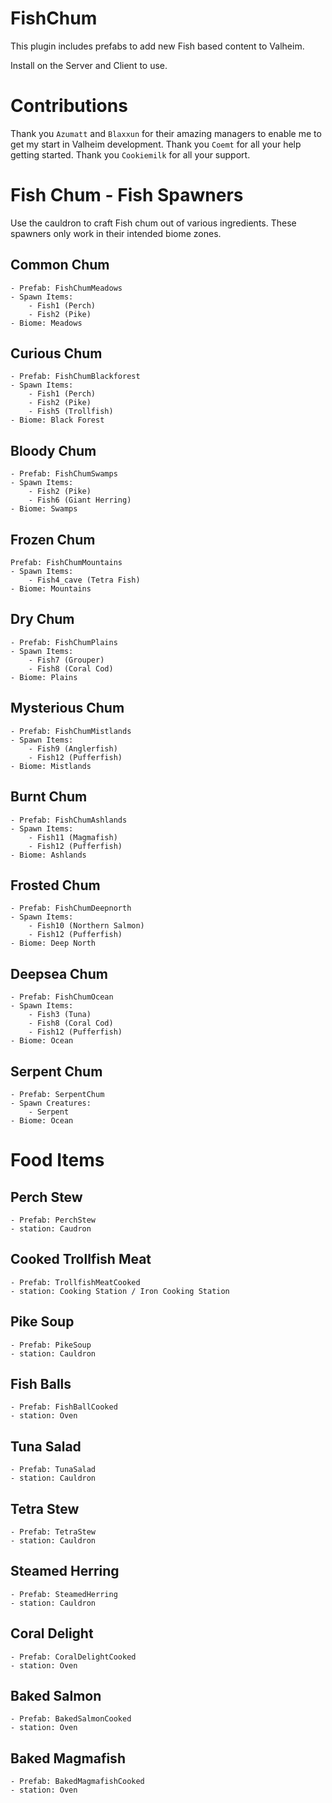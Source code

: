 # FishChum

This plugin includes prefabs to add new Fish based content to Valheim.

Install on the Server and Client to use.

# Contributions
Thank you `Azumatt` and `Blaxxun` for their amazing managers to enable me to get my start in Valheim development.
Thank you `Coemt` for all your help getting started.
Thank you `Cookiemilk` for all your support.

# Fish Chum - Fish Spawners
Use the cauldron to craft Fish chum out of various ingredients.
These spawners only work in their intended biome zones.
## Common Chum
    - Prefab: FishChumMeadows
    - Spawn Items:
        - Fish1 (Perch)
        - Fish2 (Pike)
    - Biome: Meadows
## Curious Chum
    - Prefab: FishChumBlackforest
    - Spawn Items:
        - Fish1 (Perch)
        - Fish2 (Pike)
        - Fish5 (Trollfish)
    - Biome: Black Forest
## Bloody Chum
    - Prefab: FishChumSwamps
    - Spawn Items:
        - Fish2 (Pike)
        - Fish6 (Giant Herring)
    - Biome: Swamps
## Frozen Chum
    Prefab: FishChumMountains
    - Spawn Items:
        - Fish4_cave (Tetra Fish)
    - Biome: Mountains
## Dry Chum
    - Prefab: FishChumPlains
    - Spawn Items:
        - Fish7 (Grouper)
        - Fish8 (Coral Cod)
    - Biome: Plains
## Mysterious Chum
    - Prefab: FishChumMistlands
    - Spawn Items:
        - Fish9 (Anglerfish)
        - Fish12 (Pufferfish)
    - Biome: Mistlands
## Burnt Chum
    - Prefab: FishChumAshlands
    - Spawn Items:
        - Fish11 (Magmafish)
        - Fish12 (Pufferfish)
    - Biome: Ashlands
## Frosted Chum
    - Prefab: FishChumDeepnorth
    - Spawn Items:
        - Fish10 (Northern Salmon)
        - Fish12 (Pufferfish)
    - Biome: Deep North
## Deepsea Chum
    - Prefab: FishChumOcean
    - Spawn Items:
        - Fish3 (Tuna)
        - Fish8 (Coral Cod)
        - Fish12 (Pufferfish)
    - Biome: Ocean
## Serpent Chum
    - Prefab: SerpentChum
    - Spawn Creatures:
        - Serpent
    - Biome: Ocean

# Food Items
## Perch Stew
    - Prefab: PerchStew
    - station: Caudron
## Cooked Trollfish Meat
    - Prefab: TrollfishMeatCooked
    - station: Cooking Station / Iron Cooking Station
## Pike Soup
    - Prefab: PikeSoup
    - station: Cauldron
## Fish Balls
    - Prefab: FishBallCooked
    - station: Oven
## Tuna Salad
    - Prefab: TunaSalad
    - station: Cauldron
## Tetra Stew
    - Prefab: TetraStew
    - station: Cauldron
## Steamed Herring
    - Prefab: SteamedHerring
    - station: Cauldron
## Coral Delight
    - Prefab: CoralDelightCooked
    - station: Oven
## Baked Salmon
    - Prefab: BakedSalmonCooked
    - station: Oven
## Baked Magmafish
    - Prefab: BakedMagmafishCooked
    - station: Oven
